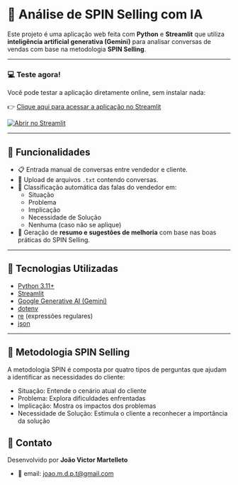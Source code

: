 # 🧩 Análise de SPIN Selling com IA

Este projeto é uma aplicação web feita com **Python** e **Streamlit** que utiliza **inteligência artificial generativa (Gemini)** para analisar conversas de vendas com base na metodologia **SPIN Selling**.

---
### 💻 Teste agora!

Você pode testar a aplicação diretamente online, sem instalar nada:

👉 [Clique aqui para acessar a aplicação no Streamlit](https://spinsellinganalysis.streamlit.app/)

[![Abrir no Streamlit](https://static.streamlit.io/badges/streamlit_badge_black_white.svg)](https://spinsellinganalysis.streamlit.app/)

---

## 🚀 Funcionalidades

- 📋 Entrada manual de conversas entre vendedor e cliente.
- 📂 Upload de arquivos `.txt` contendo conversas.
- 🎯 Classificação automática das falas do vendedor em:
  - Situação
  - Problema
  - Implicação
  - Necessidade de Solução
  - Nenhuma (caso não se aplique)
- 📌 Geração de **resumo e sugestões de melhoria** com base nas boas práticas do SPIN Selling.

---

## 🧠 Tecnologias Utilizadas

- [Python 3.11+](https://www.python.org/)
- [Streamlit](https://streamlit.io/)
- [Google Generative AI (Gemini)](https://ai.google.dev/)
- [dotenv](https://pypi.org/project/python-dotenv/)
- [re](https://docs.python.org/3/library/re.html) (expressões regulares)
- [json](https://docs.python.org/3/library/json.html)

---


## 📘 Metodologia SPIN Selling

A metodologia SPIN é composta por quatro tipos de perguntas que ajudam a identificar as necessidades do cliente:

- Situação: Entende o cenário atual do cliente
- Problema: Explora dificuldades enfrentadas
- Implicação: Mostra os impactos dos problemas
- Necessidade de Solução: Estimula o cliente a reconhecer a importância da solução

## 🤝 Contato
Desenvolvido por **João Victor Martelleto**
- 📧 email: joao.m.d.p.t@gmail.com
